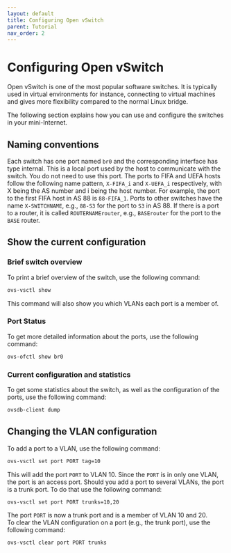 ```yaml
---
layout: default
title: Configuring Open vSwitch
parent: Tutorial
nav_order: 2
---
```


# Configuring Open vSwitch

Open vSwitch is one of the most popular software switches.
It is typically used in virtual environments for instance, connecting to
virtual machines and gives more flexibility compared to the normal Linux bridge.

The following section explains how you can use and configure the switches in your mini-Internet.

## Naming conventions

Each switch has one port named `br0` and the corresponding interface has type internal.
This is a local port used by the host to communicate with the switch.
You do not need to use this port.
The ports to FIFA and UEFA hosts follow the following name pattern, `X-FIFA_i` and `X-UEFA_i`
respectively, with X being the AS number and i being the host number.
For example, the port to the first FIFA host in AS 88 is `88-FIFA_1`.
Ports to other switches have the name `X-SWITCHNAME`, e.g., `88-S3` for the port to `S3` in AS 88.
If there is a port to a router, it is called `ROUTERNAMErouter`,
e.g., `BASErouter` for the port to the `BASE` router.

## Show the current configuration

### Brief switch overview

To print a brief overview of the switch, use the following command:

```bash
ovs-vsctl show
```

This command will also show you which VLANs each port is a member of.

### Port Status

To get more detailed information about the ports, use the following command:

```bash
ovs-ofctl show br0
```

### Current configuration and statistics

To get some statistics about the switch, as well as the configuration
of the ports, use the following command:

```bash
ovsdb-client dump
```

## Changing the VLAN configuration

To add a port to a VLAN, use the following command:

```bash
ovs-vsctl set port PORT tag=10
```
This will add the port `PORT` to VLAN 10.
Since the `PORT` is in only one VLAN, the port is an access port.
Should you add a port to several VLANs, the port is a trunk port.
To do that use the following command:

```bash
ovs-vsctl set port PORT trunks=10,20
```

The port `PORT` is now a trunk port and is a member of VLAN 10 and 20.\
To clear the VLAN configuration on a port (e.g., the trunk port), use the following command:

```bash
ovs-vsctl clear port PORT trunks
```